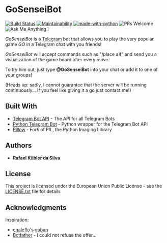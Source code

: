 # GoSenseiBot

[![Build Status](https://travis-ci.org/RafaelKuebler/GoBot.png?branch=master)](https://travis-ci.org/RafaelKuebler/GoBot)
[![Maintainability](https://api.codeclimate.com/v1/badges/54cc8e07132596a725d3/maintainability)](https://codeclimate.com/github/RafaelKuebler/GoBot/maintainability)
[![made-with-python](https://img.shields.io/badge/Made%20with-Python-1f425f.svg)](https://www.python.org/)
![PRs Welcome](https://img.shields.io/badge/PRs-welcome-brightgreen.svg?style=flat-square)
![Ask Me Anything !](https://img.shields.io/badge/Ask%20me-anything-1abc9c.svg)

*GoSenseiBot* is a [Telegram](https://telegram.org/) bot that allows you to play the very
popular game *GO* in a Telegram chat with you friends!

*GoSenseiBot* will accept commands such as "/place a4" and send
you a visualization of the game board after every move.

[comment]: # (Add screenshot of chat showing board)

To try him out, just type **@GoSenseiBot** into your chat or add it to one of your groups!

(Heads up: sadly, I cannot guarantee that the server will be running continuously... If you feel like giving it a go just contact me!)

## Built With

* [Telegram Bot API](https://core.telegram.org/bots/api) - The API for all Telegram Bots
* [Python Telegram Bot](https://github.com/python-telegram-bot/python-telegram-bot) - Python wrapper for the Telegram Bot API
* [Pillow](https://python-pillow.org/) - Fork of PIL, the Python Imaging Library

## Authors

* **Rafael Kübler da Silva**

## License

This project is licensed under the European Union Public License - see the [LICENSE.txt](LICENSE.txt) file for details

## Acknowledgments

Inspiration:
* [egaleflo](https://github.com/eagleflo)'s [goban](https://github.com/eagleflo/goban)
* [Botfather](https://telegram.me/BotFather) - I could not refuse the offer...
